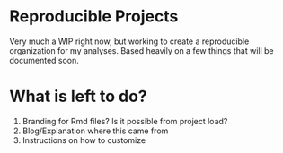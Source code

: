# Reproducible Projects

Very much a WIP right now, but working to create a reproducible organization for 
my analyses. Based heavily on a few things that will be documented soon. 

# What is left to do?

1. Branding for Rmd files? Is it possible from project load?
2. Blog/Explanation where this came from
3. Instructions on how to customize
